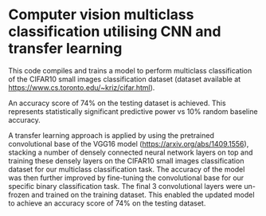# Computer vision multiclass classification utilising CNN and transfer learning

This code compiles and trains a model to perform multiclass classification of the CIFAR10 small images classification dataset (dataset available at https://www.cs.toronto.edu/~kriz/cifar.html).

An accuracy score of 74% on the testing dataset is achieved. This represents statistically significant predictive power vs 10% random baseline accuracy.

A transfer learning approach is applied by using the pretrained convolutional base of the VGG16 model (https://arxiv.org/abs/1409.1556), stacking a number of densely connected neural network layers on top and training these densely layers on the CIFAR10 small images classification dataset for our multiclass classification task. The accuracy of the model was then further improved by fine-tuning the convolutional base for our specific binary classification task. The final 3 convolutional layers were un-frozen and trained on the training dataset. This enabled the updated model to achieve an accuracy score of 74% on the testing dataset.
